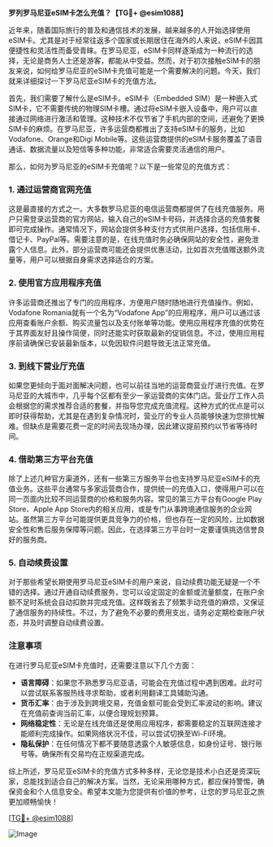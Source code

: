 **罗列罗马尼亚eSIM卡怎么充值？【TG💪+ @esim1088】**

近年来，随着国际旅行的普及和通信技术的发展，越来越多的人开始选择使用eSIM卡。尤其是对于经常往返多个国家或长期居住在海外的人来说，eSIM卡因其便捷性和灵活性而备受青睐。在罗马尼亚，eSIM卡同样逐渐成为一种流行的选择，无论是商务人士还是游客，都能从中受益。然而，对于初次接触eSIM卡的朋友来说，如何给罗马尼亚的eSIM卡充值可能是一个需要解决的问题。今天，我们就来详细探讨一下罗马尼亚eSIM卡的充值方法。

首先，我们需要了解什么是eSIM卡。eSIM卡（Embedded SIM）是一种嵌入式SIM卡，它不需要传统的物理SIM卡槽。通过将eSIM卡嵌入设备中，用户可以直接通过网络进行激活和管理。这种技术不仅节省了手机内部的空间，还避免了更换SIM卡的麻烦。在罗马尼亚，许多运营商都推出了支持eSIM卡的服务，比如Vodafone、Orange和Digi Mobile等。这些运营商提供的eSIM卡服务覆盖了语音通话、数据流量以及短信等多种功能，非常适合需要灵活通信的用户。

那么，如何为罗马尼亚的eSIM卡充值呢？以下是一些常见的充值方式：

### **1. 通过运营商官网充值**
这是最直接的方式之一。大多数罗马尼亚的电信运营商都提供了在线充值服务。用户只需登录运营商的官方网站，输入自己的eSIM卡号码，并选择合适的充值套餐即可完成操作。通常情况下，网站会提供多种支付方式供用户选择，包括信用卡、借记卡、PayPal等。需要注意的是，在线充值时务必确保网站的安全性，避免泄露个人信息。此外，部分运营商可能还会提供优惠活动，比如首次充值赠送额外流量等，用户可以根据自身需求选择适合的方案。

### **2. 使用官方应用程序充值**
许多运营商还推出了专门的应用程序，方便用户随时随地进行充值操作。例如，Vodafone Romania就有一个名为“Vodafone App”的应用程序，用户可以通过该应用查看账户余额、购买流量包以及支付账单等功能。使用应用程序充值的优势在于其界面友好且操作简便，同时还能实时获取最新的促销信息。不过，使用应用程序前请确保已安装最新版本，以免因软件问题导致无法正常充值。

### **3. 到线下营业厅充值**
如果您更倾向于面对面解决问题，也可以前往当地的运营商营业厅进行充值。在罗马尼亚的大城市中，几乎每个区都有至少一家运营商的实体门店。营业厅工作人员会根据您的需求推荐合适的套餐，并指导您完成充值流程。这种方式的优点是可以即时获得帮助，尤其是在遇到复杂情况时，营业厅的专业人员能够快速为您排忧解难。但缺点是需要花费一定的时间去现场办理，因此建议提前预约以节省等待时间。

### **4. 借助第三方平台充值**
除了上述几种官方渠道外，还有一些第三方服务平台也支持罗马尼亚eSIM卡的充值业务。这些平台通常与多家运营商合作，提供统一的充值入口，使得用户可以在同一页面内比较不同运营商的价格和服务内容。常见的第三方平台有Google Play Store、Apple App Store内的相关应用，或是专门从事跨境通信服务的企业网站。虽然第三方平台可能提供更具竞争力的价格，但也存在一定的风险，比如数据安全性和售后服务保障等问题。因此，在选择第三方平台时一定要谨慎挑选信誉良好的服务商。

### **5. 自动续费设置**
对于那些希望长期使用罗马尼亚eSIM卡的用户来说，自动续费功能无疑是一个不错的选择。通过开通自动续费服务，您可以设定固定的金额或流量额度，在账户余额不足时系统会自动扣款并完成充值。这样既省去了频繁手动充值的麻烦，又保证了通信服务的持续性。不过，为了避免不必要的费用支出，请务必定期检查账户状态，并及时调整自动续费设置。

### **注意事项**
在进行罗马尼亚eSIM卡充值时，还需要注意以下几个方面：

- **语言障碍**：如果您不熟悉罗马尼亚语，可能会在充值过程中遇到困难。此时可以尝试联系客服热线寻求帮助，或者利用翻译工具辅助沟通。
- **货币汇率**：由于涉及到跨境交易，充值金额可能会受到汇率波动的影响。建议在充值前查询当前汇率，以便合理规划预算。
- **网络稳定性**：无论是在线充值还是使用应用程序，都需要稳定的互联网连接才能顺利完成操作。如果网络状况不佳，可以尝试切换至Wi-Fi环境。
- **隐私保护**：在任何情况下都不要随意透露个人敏感信息，如身份证号、银行账号等。确保所有交易均在正规渠道完成。

综上所述，罗马尼亚eSIM卡的充值方式多种多样，无论您是技术小白还是资深玩家，总能找到适合自己的解决方案。当然，无论采用哪种方式，都应保持警惕，确保资金和个人信息安全。希望本文能为您提供有价值的参考，让您的罗马尼亚之旅更加顺畅愉快！

[[TG💪+ @esim1088](https://t.me/s/esim1088)] 

![Image](https://i.postimg.cc/4NQfJmqS/Snipaste-2025-05-13-00-14-12.png)